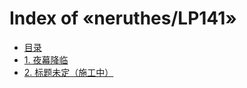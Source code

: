 # Index of «neruthes/LP141»

- [目录](http://localhost:8000/?read=0)
- [1. 夜幕降临](http://localhost:8000/?read=1)
- [2. 标题未定（施工中）](http://localhost:8000/?read=2)